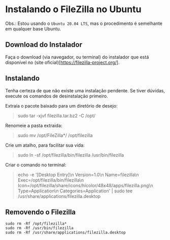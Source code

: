 # Instalando o FileZilla no Ubuntu

Obs.: Estou usando o `Ubuntu 20.04 LTS`, mas o procedimento é semelhante em qualquer base Ubuntu.

## Download do Instalador

Faça o download (via navegador, ou terminal) do instalador que está disponível no (site oficial)[https://filezilla-project.org/].


## Instalando

Tenha certeza de que não existe uma instalação pendente. Se tiver dúvidas, execute os comandos de desinstalação primeiro.


Extraia o pacote baixado para um diretório de desejo:

> sudo tar -xjvf filezilla.tar.bz2 -C /opt/

Renomeie a pasta extraida:

> sudo mv /opt/FileZilla*/ /opt/filezilla

Crie um atalho, para facilitar sua vida:

> sudo ln -sf /opt/filezilla/bin/filezilla /usr/bin/filezilla

Criar o comando no terminal:

> echo -e '[Desktop Entry]\n Version=1.0\n Name=filezilla\n Exec=/opt/filezilla/bin/filezilla\n Icon=/opt/filezilla/share/icons/hicolor/48x48/apps/filezilla.png\n Type=Application\n Categories=Application' | sudo tee /usr/share/applications/filezilla.desktop


## Removendo o Filezilla

```
sudo rm -Rf /opt/filezilla*
sudo rm -Rf /usr/bin/filezilla
sudo rm -Rf /usr/share/applications/filezilla.desktop
```
